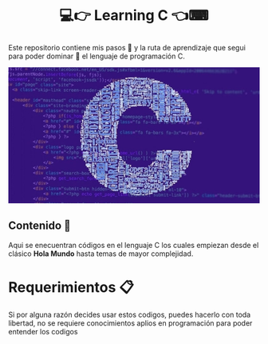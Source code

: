# <p style="text-align: center">💻👉 Learning C 👈⌨ </p>

Este repositorio contiene mis pasos 👞 y la ruta de aprendizaje que segui para poder dominar 🧠 el lenguaje de programación C.

<p style="text-align: center">
    <img src="pictures/background.png">
</p>

## Contenido 📘

Aqui se enecuentran códigos en el lenguaje C los cuales empiezan desde el clásico __**Hola Mundo**__ hasta temas de mayor complejidad.

# Requerimientos 📋

Si por alguna razón decides usar estos codigos, puedes hacerlo con toda libertad, no se requiere conocimientos aplios en programación para poder entender los codigos